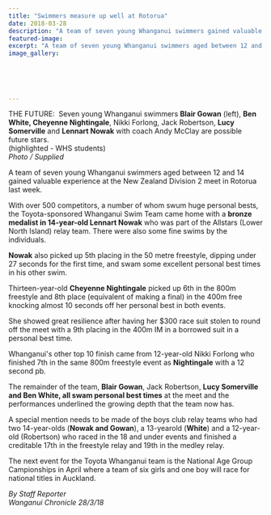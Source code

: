 ```yaml
---
title: "Swimmers measure up well at Rotorua"
date: 2018-03-28
description: "A team of seven young Whanganui swimmers gained valuable experience at the NZ Div 2 meet in Rotorua..."
featured-image: 
excerpt: "A team of seven young Whanganui swimmers aged between 12 and 14 gained valuable experience at the New Zealand Division 2 meet in Rotorua last week."
image_gallery:
	
	
	
	
	
---
```


<p>THE FUTURE:&nbsp;&nbsp;<span>Seven young Whanganui swimmers <strong>Blair Gowan</strong> (left), <strong>Ben White, Cheyenne Nightingale</strong>, Nikki Forlong, Jack Robertson, <strong>Lucy Somerville</strong> and <strong>Lennart Nowak</strong> with coach Andy McClay are possible future stars.<br /><span>(highlighted - WHS students)</span><br /><em>Photo / Supplied</em></span></p>
<p class="element element-paragraph">A team of seven young Whanganui swimmers aged between 12 and 14 gained valuable experience at the New Zealand Division 2 meet in Rotorua last week.</p>
<p class="element element-paragraph">With over 500 competitors, a number of whom swum huge personal bests, the Toyota-sponsored Whanganui Swim Team came home with a <strong>bronze medalist in 14-year-old Lennart Nowak</strong> who was part of the Allstars (Lower North Island) relay team. There were also some fine swims by the individuals.</p>
<p class="element element-paragraph"><strong>Nowak</strong> also picked up 5th placing in the 50 metre freestyle, dipping under 27 seconds for the first time, and swam some excellent personal best times in his other swim.</p>
<p class="element element-paragraph">Thirteen-year-old <strong>Cheyenne Nightingale</strong> picked up 6th in the 800m freestyle and 8th place (equivalent of making a final) in the 400m free knocking almost 10 seconds off her personal best in both events.</p>
<p class="element element-paragraph">She showed great resilience after having her $300 race suit stolen to round off the meet with a 9th placing in the 400m IM in a borrowed suit in a personal best time.</p>
<p class="element element-paragraph">Whanganui's other top 10 finish came from 12-year-old Nikki Forlong who finished 7th in the same 800m freestyle event as <strong>Nightingale</strong> with a 12 second pb.</p>
<p class="element element-paragraph">The remainder of the team, <strong>Blair Gowan</strong>, Jack Robertson, <strong>Lucy Somerville and Ben White, all swam personal best times</strong> at the meet and the performances underlined the growing depth that the team now has.</p>
<p class="element element-paragraph">A special mention needs to be made of the boys club relay teams who had two 14-year-olds (<strong>Nowak and Gowan</strong>), a 13-yearold (<strong>White</strong>) and a 12-year-old (Robertson) who raced in the 18 and under events and finished a creditable 17th in the freestyle relay and 19th in the medley relay.</p>
<p class="element element-paragraph">The next event for the Toyota Whanganui team is the National Age Group Campionships in April where a team of six girls and one boy will race for national titles in Auckland.</p>
<p class="element element-paragraph"><em>By Staff Reporter</em><br /><em>Wanganui Chronicle 28/3/18</em></p>

